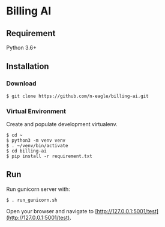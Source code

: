# Billing AI

## Requirement
Python 3.6+

## Installation

### Download

```
$ git clone https://github.com/n-eagle/billing-ai.git
```

### Virtual Environment
Create and populate development virtualenv.

```
$ cd ~
$ python3 -m venv venv
$ . ~/venv/bin/activate
$ cd billing-ai
$ pip install -r requirement.txt
```

## Run
Run gunicorn server with:
```
$ . run_gunicorn.sh
```

Open your browser and navigate to [http://127.0.0.1:5001/test](http://127.0.0.1:5001/test).